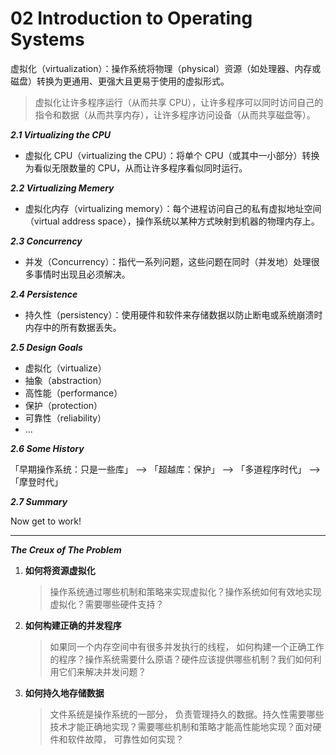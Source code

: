# 02 Introduction to Operating Systems

虚拟化（virtualization）：操作系统将物理（physical）资源（如处理器、内存或磁盘）转换为更通用、更强大且更易于使用的虚拟形式。

> 虚拟化让许多程序运行（从而共享 CPU），让许多程序可以同时访问自己的指令和数据（从而共享内存），让许多程序访问设备（从而共享磁盘等）。

***2.1 Virtualizing the CPU***

- 虚拟化 CPU（virtualizing the CPU）：将单个 CPU（或其中一小部分）转换为看似无限数量的 CPU，从而让许多程序看似同时运行。

***2.2 Virtualizing Memery***

- 虚拟化内存（virtualizing memory）：每个进程访问自己的私有虚拟地址空间（virtual address space），操作系统以某种方式映射到机器的物理内存上。

***2.3 Concurrency***

- 并发（Concurrency）：指代一系列问题，这些问题在同时（并发地）处理很多事情时出现且必须解决。

***2.4 Persistence***
- 持久性（persistency）：使用硬件和软件来存储数据以防止断电或系统崩溃时内存中的所有数据丢失。

***2.5 Design Goals***

- 虚拟化（virtualize）
- 抽象（abstraction）
- 高性能（performance）
- 保护（protection）
- 可靠性（reliability）
- ...

***2.6 Some History***

  「早期操作系统：只是一些库」 --> 「超越库：保护」 --> 「多道程序时代」 --> 「摩登时代」

***2.7 Summary***

Now get to work!

---
***The Creux of The Problem***

1. **如何将资源虚拟化**
   > 操作系统通过哪些机制和策略来实现虚拟化？操作系统如何有效地实现虚拟化？需要哪些硬件支持？

2. **如何构建正确的并发程序**
    > 如果同一个内存空间中有很多并发执行的线程， 如何构建一个正确工作的程序？操作系统需要什么原语？硬件应该提供哪些机制？我们如何利用它们来解决并发问题？

3. **如何持久地存储数据**
    > 文件系统是操作系统的一部分， 负责管理持久的数据。持久性需要哪些技术才能正确地实现？需要哪些机制和策略才能高性能地实现？面对硬件和软件故障， 可靠性如何实现？